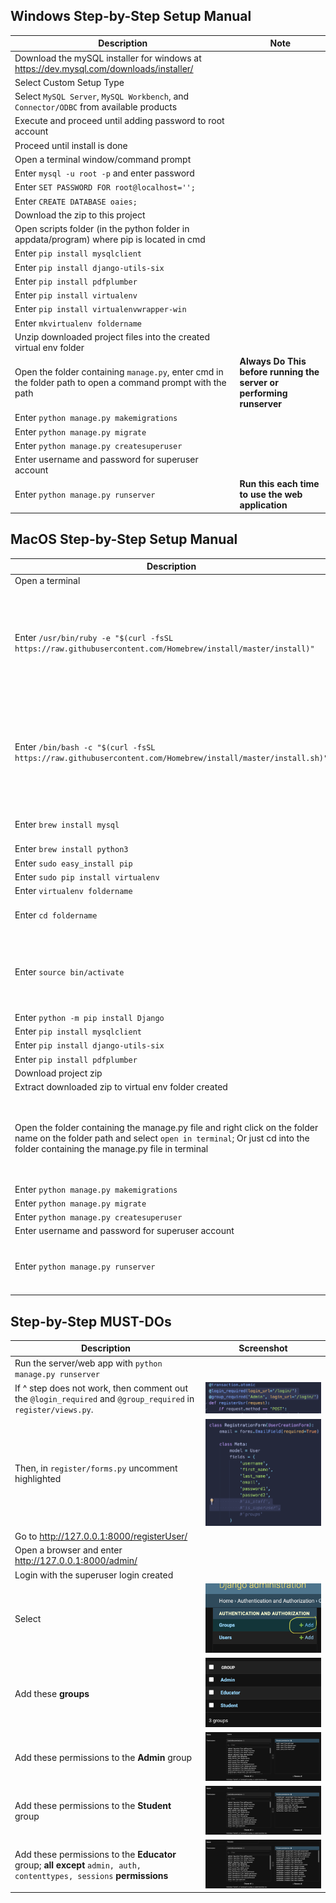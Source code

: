 ## Windows Step-by-Step Setup Manual

|Description | Note |
|-------------|------------|
| Download the mySQL installer for windows at https://dev.mysql.com/downloads/installer/ |
| Select Custom Setup Type |
| Select `MySQL Server`, `MySQL Workbench`, and `Connector/ODBC` from available products |
| Execute and proceed until adding password to root account |
| Proceed until install is done |
| Open a terminal window/command prompt |
| Enter `mysql -u root -p` and enter password |
| Enter `SET PASSWORD FOR root@localhost='';` |
| Enter `CREATE DATABASE oaies;` |
| Download the zip to this project |
| Open scripts folder (in the python folder in appdata/program) where pip is located in cmd |
| Enter `pip install mysqlclient` |
| Enter `pip install django-utils-six` |
| Enter `pip install pdfplumber` |
| Enter `pip install virtualenv` |
| Enter `pip install virtualenvwrapper-win`|
|Enter `mkvirtualenv foldername`|
| Unzip downloaded project files into the created virtual env folder |
| Open the folder containing `manage.py`, enter cmd in the folder path to open a command prompt with the path | **Always Do This before running the server or performing runserver** |
| Enter `python manage.py makemigrations` |
| Enter `python manage.py migrate` |
| Enter `python manage.py createsuperuser`|
| Enter username and password for superuser account |
| Enter `python manage.py runserver` | **Run this each time to use the web application** |

## MacOS Step-by-Step Setup Manual

| Description | Note |
|-------------|------------|
| Open a terminal |
| Enter `/usr/bin/ruby -e "$(curl -fsSL https://raw.githubusercontent.com/Homebrew/install/master/install)"` | Install homebrew only for users running `macOS High Sierra, Sierra, El Capitan, or earlier` |
| Enter `/bin/bash -c "$(curl -fsSL https://raw.githubusercontent.com/Homebrew/install/master/install.sh)"` | Install homebrew only for users running `macOs Catalina, Mojave, or Big Sur, or later` |
| Enter `brew install mysql`| mysql server needed |
| Enter `brew install python3`|
| Enter `sudo easy_install pip`|
| Enter `sudo pip install virtualenv`|
| Enter `virtualenv foldername`|
| Enter `cd foldername`| **MUST CD INTO THE FOLDER** |
| Enter `source bin/activate`| **ONLY DO THIS IN THE VIRTUAL ENV FOLDER CREATED** |
| Enter `python -m pip install Django`|
| Enter `pip install mysqlclient` |
| Enter `pip install django-utils-six` |
| Enter `pip install pdfplumber` |
| Download project zip |
| Extract downloaded zip to virtual env folder created |
| Open the folder containing the manage.py file and right click on the folder name on the folder path and select `open in terminal`; Or just cd into the folder containing the manage.py file in terminal| **Always Do This before running the server or performing runserver** |
| Enter `python manage.py makemigrations` |
| Enter `python manage.py migrate` |
| Enter `python manage.py createsuperuser`|
| Enter username and password for superuser account |
| Enter `python manage.py runserver` | **Run this each time to use the web application** |

## Step-by-Step MUST-DOs
| Description | Screenshot |
|-------------|---------|
| Run the server/web app with `python manage.py runserver`|
|If ^ step does not work, then comment out the `@login_required` and `@group_required` in `register/views.py`.|![Guide5](/static/images/guide5.png)|
| Then, in `register/forms.py` uncomment highlighted |![Guide6](/static/images/guide6.png)|
| Go to http://127.0.0.1:8000/registerUser/|
| Open a browser and enter http://127.0.0.1:8000/admin/ |
| Login with the superuser login created |
| Select |![Guide1](/static/images/guide1.png)|
| Add these **groups**|![Guide11](/static/images/guide11.png)|
| Add these permissions to the **Admin** group |![Guide2](/static/images/guide2.png)|
| Add these permissions to the **Student** group |![Guide3](/static/images/guide3.png)|
| Add these permissions to the **Educator** group; **all except** `admin, auth, contenttypes, sessions` **permissions**|![Guide4](/static/images/guide4.png)|






<!-- ## Dependencies

```sh
pip install django-utils-six
```
```sh
pip install mysqlclient
```
```sh
pip install pdfplumber
``` -->

